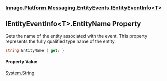 ### [Innago\.Platform\.Messaging\.EntityEvents](../index.md 'Innago\.Platform\.Messaging\.EntityEvents').[IEntityEventInfo&lt;T&gt;](index.md 'Innago\.Platform\.Messaging\.EntityEvents\.IEntityEventInfo\<T\>')

## IEntityEventInfo\<T\>\.EntityName Property

Gets the name of the entity associated with the event\.
This property represents the fully qualified type name of the entity\.

```csharp
string EntityName { get; }
```

#### Property Value
[System\.String](https://learn.microsoft.com/en-us/dotnet/api/system.string 'System\.String')